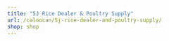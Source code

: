 ```yaml
---
title: "5J Rice Dealer & Poultry Supply"
url: /caloocan/5j-rice-dealer-and-poultry-supply/
shop: shop
---
```

